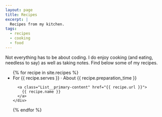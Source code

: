 ```yaml
---
layout: page
title: Recipes
excerpt: |
  Recipes from my kitchen.
tags:
  - recipes
  - cooking
  - food
---
```


<p>Not everything has to be about coding. I do enjoy cooking (and eating, needless to say) as well as taking notes. Find below some of my recipes.</p>

<ul class="List">
{% for recipe in site.recipes %}
  <li class="List__item">
    <div class="List__item-inner">
      <span class="List__secondary-content">
        For {{ recipe.serves }} · About {{ recipe.preparation_time }}
      </span>

      <a class="List__primary-content" href="{{ recipe.url }}">
        {{ recipe.name }}
      </a>
    </div>
  </li>
{% endfor %}
</ul>
